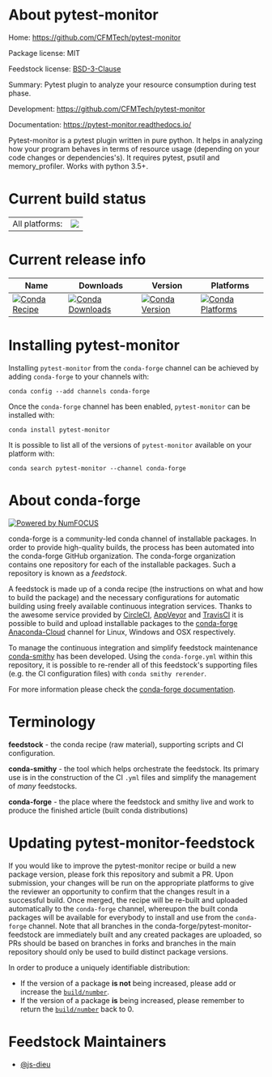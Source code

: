 About pytest-monitor
====================

Home: https://github.com/CFMTech/pytest-monitor

Package license: MIT

Feedstock license: [BSD-3-Clause](https://github.com/conda-forge/pytest-monitor-feedstock/blob/master/LICENSE.txt)

Summary: Pytest plugin to analyze your resource consumption during test phase.

Development: https://github.com/CFMTech/pytest-monitor

Documentation: https://pytest-monitor.readthedocs.io/

Pytest-monitor is a pytest plugin written in pure python. It helps in
analyzing how your program behaves in terms of resource usage (depending on your code changes or dependencies's).
It requires pytest, psutil and memory_profiler. Works with python 3.5+.


Current build status
====================


<table><tr><td>All platforms:</td>
    <td>
      <a href="https://dev.azure.com/conda-forge/feedstock-builds/_build/latest?definitionId=9147&branchName=master">
        <img src="https://dev.azure.com/conda-forge/feedstock-builds/_apis/build/status/pytest-monitor-feedstock?branchName=master">
      </a>
    </td>
  </tr>
</table>

Current release info
====================

| Name | Downloads | Version | Platforms |
| --- | --- | --- | --- |
| [![Conda Recipe](https://img.shields.io/badge/recipe-pytest--monitor-green.svg)](https://anaconda.org/conda-forge/pytest-monitor) | [![Conda Downloads](https://img.shields.io/conda/dn/conda-forge/pytest-monitor.svg)](https://anaconda.org/conda-forge/pytest-monitor) | [![Conda Version](https://img.shields.io/conda/vn/conda-forge/pytest-monitor.svg)](https://anaconda.org/conda-forge/pytest-monitor) | [![Conda Platforms](https://img.shields.io/conda/pn/conda-forge/pytest-monitor.svg)](https://anaconda.org/conda-forge/pytest-monitor) |

Installing pytest-monitor
=========================

Installing `pytest-monitor` from the `conda-forge` channel can be achieved by adding `conda-forge` to your channels with:

```
conda config --add channels conda-forge
```

Once the `conda-forge` channel has been enabled, `pytest-monitor` can be installed with:

```
conda install pytest-monitor
```

It is possible to list all of the versions of `pytest-monitor` available on your platform with:

```
conda search pytest-monitor --channel conda-forge
```


About conda-forge
=================

[![Powered by NumFOCUS](https://img.shields.io/badge/powered%20by-NumFOCUS-orange.svg?style=flat&colorA=E1523D&colorB=007D8A)](http://numfocus.org)

conda-forge is a community-led conda channel of installable packages.
In order to provide high-quality builds, the process has been automated into the
conda-forge GitHub organization. The conda-forge organization contains one repository
for each of the installable packages. Such a repository is known as a *feedstock*.

A feedstock is made up of a conda recipe (the instructions on what and how to build
the package) and the necessary configurations for automatic building using freely
available continuous integration services. Thanks to the awesome service provided by
[CircleCI](https://circleci.com/), [AppVeyor](https://www.appveyor.com/)
and [TravisCI](https://travis-ci.com/) it is possible to build and upload installable
packages to the [conda-forge](https://anaconda.org/conda-forge)
[Anaconda-Cloud](https://anaconda.org/) channel for Linux, Windows and OSX respectively.

To manage the continuous integration and simplify feedstock maintenance
[conda-smithy](https://github.com/conda-forge/conda-smithy) has been developed.
Using the ``conda-forge.yml`` within this repository, it is possible to re-render all of
this feedstock's supporting files (e.g. the CI configuration files) with ``conda smithy rerender``.

For more information please check the [conda-forge documentation](https://conda-forge.org/docs/).

Terminology
===========

**feedstock** - the conda recipe (raw material), supporting scripts and CI configuration.

**conda-smithy** - the tool which helps orchestrate the feedstock.
                   Its primary use is in the construction of the CI ``.yml`` files
                   and simplify the management of *many* feedstocks.

**conda-forge** - the place where the feedstock and smithy live and work to
                  produce the finished article (built conda distributions)


Updating pytest-monitor-feedstock
=================================

If you would like to improve the pytest-monitor recipe or build a new
package version, please fork this repository and submit a PR. Upon submission,
your changes will be run on the appropriate platforms to give the reviewer an
opportunity to confirm that the changes result in a successful build. Once
merged, the recipe will be re-built and uploaded automatically to the
`conda-forge` channel, whereupon the built conda packages will be available for
everybody to install and use from the `conda-forge` channel.
Note that all branches in the conda-forge/pytest-monitor-feedstock are
immediately built and any created packages are uploaded, so PRs should be based
on branches in forks and branches in the main repository should only be used to
build distinct package versions.

In order to produce a uniquely identifiable distribution:
 * If the version of a package **is not** being increased, please add or increase
   the [``build/number``](https://conda.io/docs/user-guide/tasks/build-packages/define-metadata.html#build-number-and-string).
 * If the version of a package **is** being increased, please remember to return
   the [``build/number``](https://conda.io/docs/user-guide/tasks/build-packages/define-metadata.html#build-number-and-string)
   back to 0.

Feedstock Maintainers
=====================

* [@js-dieu](https://github.com/js-dieu/)

